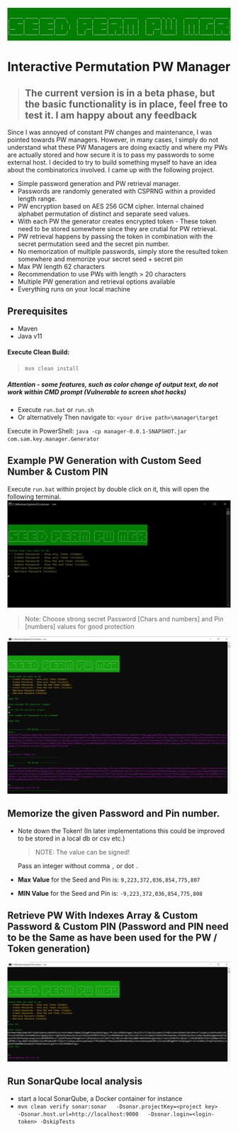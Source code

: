 ![Index Generation](misc/logo.jpg "Masked PW and Index Generation")

# Interactive Permutation PW Manager

> ## The current version is in a beta phase, but the basic functionality is in place, feel free to test it. I am happy about any feedback

Since I was annoyed of constant PW changes and maintenance, I was pointed towards PW managers. However, in many cases, I simply do not understand what these PW Managers are doing exactly and where my PWs are actually stored and how secure it is to pass my passwords to some external host. I decided to try to build something myself to have an idea about the combinatorics involved. I came up with the following project.

- Simple password generation and PW retrieval manager.
- Passwords are randomly generated with CSPRNG within a provided length range.
- PW encryption based on AES 256 GCM cipher. Internal chained alphabet permutation of distinct and separate seed values.
- With each PW the generator creates encrypted token - These token need to be stored somewhere since they are crutial for PW retrieval.
- PW retrieval happens by passing the token in combination with the secret permutation seed and the secret pin number.
- No memorization of multiple passwords, simply store the resulted token somewhere and memorize your secret seed + secret pin
- Max PW length 62 characters
- Recommendation to use PWs with length > 20 characters
- Multiple PW generation and retrieval options available
- Everything runs on your local machine

## Prerequisites

- Maven
- Java v11

#### Execute Clean Build:

> `mvn clean install`

##### Attention - some features, such as color change of output text, do not work within CMD prompt (Vulnerable to screen shot hacks)

- Execute `run.bat` or `run.sh`
- Or alternatively
  Then navigate to:
  `<your drive path>\manager\target`

Execute in PowerShell:
`java -cp manager-0.0.1-SNAPSHOT.jar com.sam.key.manager.Generator`

## Example PW Generation with Custom Seed Number & Custom PIN

Execute `run.bat` within project by double click on it, this will open the following terminal.
![Menu](misc/01_pw_generation_token_menu.jpg "Menu")

> Note: Choose strong secret Password [Chars and numbers] and Pin [numbers] values for good protection

![Menu](misc/02_pw_generation_token.jpg "Menu")

## Memorize the given Password and Pin number.

- Note down the Token! (In later implementations this could be improved to be stored in a local db or csv etc.)

  > NOTE: The value can be signed!
  >

  Pass an integer without comma `,` or dot `.`

- **Max Value** for the Seed and Pin is: `9,223,372,036,854,775,807`

- **MIN Value** for the Seed and Pin is: `-9,223,372,036,854,775,808`

## Retrieve PW With Indexes Array & Custom Password & Custom PIN (Password and PIN need to be the Same as have been used for the PW / Token generation)

![Index Generation](misc/03_pw_retrieve_token.jpg "Copy and Paste Content into Text Editor")

## Run SonarQube local analysis
- start a local SonarQube, a Docker container for instance
- `mvn clean verify sonar:sonar   -Dsonar.projectKey=<project key>    -Dsonar.host.url=http://localhost:9000   -Dsonar.login=<login-token> -DskipTests`